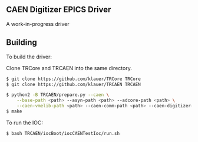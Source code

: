 CAEN Digitizer EPICS Driver
---------------------------

A work-in-progress driver

Building
--------

To build the driver:

Clone TRCore and TRCAEN into the same directory.

```bash
$ git clone https://github.com/klauer/TRCore TRCore
$ git clone https://github.com/klauer/TRCAEN TRCAEN

$ python2 -B TRCAEN/prepare.py --caen \
    --base-path <path> --asyn-path <path> --adcore-path <path> \
    --caen-vmelib-path <path> --caen-comm-path <path> --caen-digitizer-path <path>
$ make
```

To run the IOC:
```bash
$ bash TRCAEN/iocBoot/iocCAENTestIoc/run.sh
```
